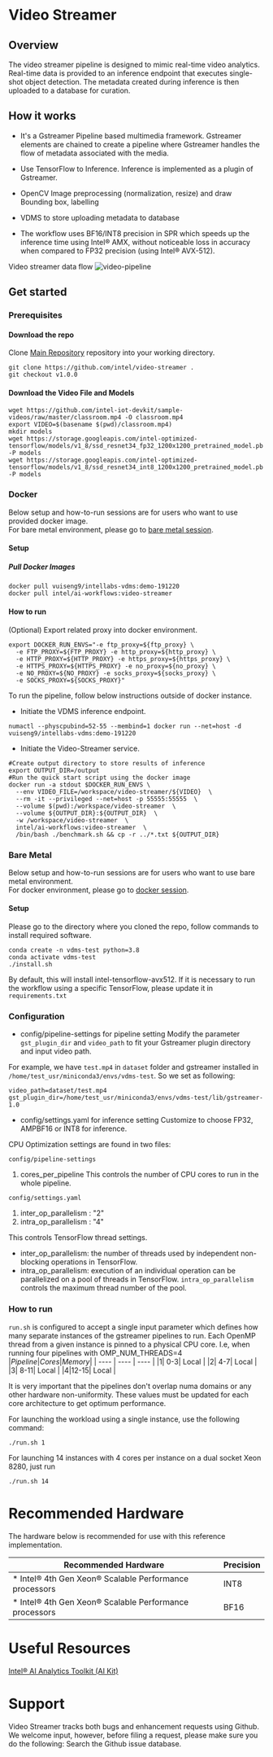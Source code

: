 # **Video Streamer**
## Overview

The video streamer pipeline is designed to mimic real-time video analytics. Real-time data is provided to an inference endpoint that executes single-shot object detection. The metadata created during inference is then uploaded to a database for curation.

## How it works

* It's a Gstreamer Pipeline based multimedia framework.
  Gstreamer elements are chained to create a pipeline where Gstreamer handles the flow of metadata associated with the media.

* Use TensorFlow to Inference. Inference is implemented as a plugin of Gstreamer.

* OpenCV Image preprocessing (normalization, resize) and draw Bounding box, labelling
* VDMS to store uploading metadata to database
* The workflow uses BF16/INT8 precision in SPR which speeds up the inference time using Intel® AMX, without noticeable loss in accuracy when compared to FP32 precision (using Intel® AVX-512).

Video streamer data flow
![video-pipeline](https://user-images.githubusercontent.com/43555799/205149596-f5054457-ef29-46ba-82e2-a979828d2754.png)

## Get started
### **Prerequisites**
#### Download the repo
Clone [Main Repository](https://github.com/intel/video-streamer) repository into your working directory.
```
git clone https://github.com/intel/video-streamer .
git checkout v1.0.0
```
#### Download the Video File and Models
```
wget https://github.com/intel-iot-devkit/sample-videos/raw/master/classroom.mp4 -O classroom.mp4
export VIDEO=$(basename $(pwd)/classroom.mp4)
mkdir models
wget https://storage.googleapis.com/intel-optimized-tensorflow/models/v1_8/ssd_resnet34_fp32_1200x1200_pretrained_model.pb -P models
wget https://storage.googleapis.com/intel-optimized-tensorflow/models/v1_8/ssd_resnet34_int8_1200x1200_pretrained_model.pb -P models
```
### **Docker**
Below setup and how-to-run sessions are for users who want to use provided docker image.  
For bare metal environment, please go to [bare metal session](#bare-metal).
#### Setup 

##### Pull Docker Images
```
docker pull vuiseng9/intellabs-vdms:demo-191220
docker pull intel/ai-workflows:video-streamer
```
#### How to run 

(Optional) Export related proxy into docker environment.
```
export DOCKER_RUN_ENVS="-e ftp_proxy=${ftp_proxy} \ 
  -e FTP_PROXY=${FTP_PROXY} -e http_proxy=${http_proxy} \ 
  -e HTTP_PROXY=${HTTP_PROXY} -e https_proxy=${https_proxy} \ 
  -e HTTPS_PROXY=${HTTPS_PROXY} -e no_proxy=${no_proxy} \ 
  -e NO_PROXY=${NO_PROXY} -e socks_proxy=${socks_proxy} \ 
  -e SOCKS_PROXY=${SOCKS_PROXY}"
```
To run the pipeline, follow below instructions outside of docker instance. 

* Initiate the VDMS inference endpoint.

```
numactl --physcpubind=52-55 --membind=1 docker run --net=host -d vuiseng9/intellabs-vdms:demo-191220
```

* Initiate the Video-Streamer service.

```
#Create output directory to store results of inference
export OUTPUT_DIR=/output
#Run the quick start script using the docker image
docker run -a stdout $DOCKER_RUN_ENVS \
  --env VIDEO_FILE=/workspace/video-streamer/${VIDEO}  \
  --rm -it --privileged --net=host -p 55555:55555  \
  --volume $(pwd):/workspace/video-streamer  \
  --volume ${OUTPUT_DIR}:${OUTPUT_DIR}  \
  -w /workspace/video-streamer  \
  intel/ai-workflows:video-streamer  \
  /bin/bash ./benchmark.sh && cp -r ../*.txt ${OUTPUT_DIR}
```

### **Bare Metal**
Below setup and how-to-run sessions are for users who want to use bare metal environment.  
For docker environment, please go to [docker session](#docker).
#### Setup 
Please go to the directory where you cloned the repo, follow commands to install required software.

```
conda create -n vdms-test python=3.8
conda activate vdms-test
./install.sh
```

By default, this will install intel-tensorflow-avx512.  If it is necessary to run the workflow using a specific TensorFlow, please update it in `requirements.txt`

### Configuration

* config/pipeline-settings for pipeline setting
Modify the parameter `gst_plugin_dir` and `video_path` to fit your Gstreamer plugin directory and input video path.

For example, we have `test.mp4` in `dataset` folder and gstreamer installed in `/home/test_usr/miniconda3/envs/vdms-test`. So we set as following:
```
video_path=dataset/test.mp4
gst_plugin_dir=/home/test_usr/miniconda3/envs/vdms-test/lib/gstreamer-1.0
```
* config/settings.yaml for inference setting
Customize to choose FP32, AMPBF16 or INT8 for inference.

CPU Optimization settings are found in two files:

`config/pipeline-settings`
1. cores_per_pipeline
This controls the number of CPU cores to run in the whole pipeline.

`config/settings.yaml`
1. inter_op_parallelism : "2"
2. intra_op_parallelism : "4"

This controls TensorFlow thread settings. 
* inter_op_parallelism: the number of threads used by independent non-blocking operations in TensorFlow.
* intra_op_parallelism: execution of an individual operation can be parallelized on a pool of threads in TensorFlow. `intra_op_parallelism` controls the maximum thread number of the pool.

### How to run

`run.sh` is configured to accept a single input parameter which defines how many separate instances of the gstreamer pipelines to run. Each OpenMP thread from a given instance is pinned to a physical CPU core. I.e, when running four pipelines with OMP_NUM_THREADS=4
|*Pipeline*|*Cores*|*Memory*|
| ---- | ---- | ---- |
|1| 0-3| Local |
|2| 4-7| Local |
|3| 8-11| Local |
|4|12-15| Local |

It is very important that the pipelines don't overlap numa domains or any other hardware non-uniformity.  These values must be updated for each core architecture to get optimum performance.

For launching the workload using a single instance, use the following command:
```
./run.sh 1
```

For launching 14 instances with 4 cores per instance on a dual socket Xeon 8280, just run
```
./run.sh 14
```

# Recommended Hardware
The hardware below is recommended for use with this reference implementation.

| Recommended Hardware	| Precision |
| ---- | ---- |
| * Intel® 4th Gen Xeon® Scalable Performance processors |	INT8 |
| * Intel® 4th Gen Xeon® Scalable Performance processors |	BF16 |

# Useful Resources
[Intel® AI Analytics Toolkit (AI Kit)](https://www.intel.com/content/www/us/en/developer/tools/oneapi/ai-analytics-toolkit.html)

# Support
Video Streamer tracks both bugs and enhancement requests using Github. We welcome input, however, before filing a request, please make sure you do the following: Search the Github issue database.
